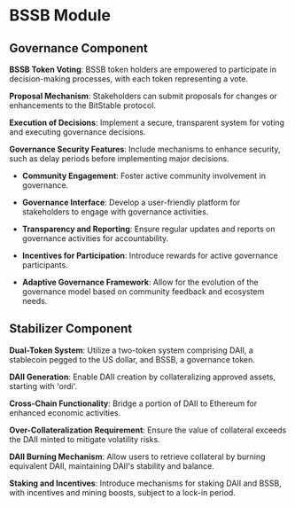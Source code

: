 # BSSB Module

## Governance Component

**BSSB Token Voting**: BSSB token holders are empowered to participate in decision-making processes, with each token representing a vote.

**Proposal Mechanism**: Stakeholders can submit proposals for changes or enhancements to the BitStable protocol.

**Execution of Decisions**: Implement a secure, transparent system for voting and executing governance decisions.

**Governance Security Features**: Include mechanisms to enhance security, such as delay periods before implementing major decisions.

  - **Community Engagement**: Foster active community involvement in governance.
  
  - **Governance Interface**: Develop a user-friendly platform for stakeholders to engage with governance activities.
  
  - **Transparency and Reporting**: Ensure regular updates and reports on governance activities for accountability.
  
  - **Incentives for Participation**: Introduce rewards for active governance participants.
  
  - **Adaptive Governance Framework**: Allow for the evolution of the governance model based on community feedback and ecosystem needs.


## Stabilizer Component

**Dual-Token System**: Utilize a two-token system comprising DAII, a stablecoin pegged to the US dollar, and BSSB, a governance token.

**DAII Generation**: Enable DAII creation by collateralizing approved assets, starting with 'ordi'.

**Cross-Chain Functionality**: Bridge a portion of DAII to Ethereum for enhanced economic activities.

**Over-Collateralization Requirement**: Ensure the value of collateral exceeds the DAII minted to mitigate volatility risks.

**DAII Burning Mechanism**: Allow users to retrieve collateral by burning equivalent DAII, maintaining DAII's stability and balance.

**Staking and Incentives**: Introduce mechanisms for staking DAII and BSSB, with incentives and mining boosts, subject to a lock-in period.
